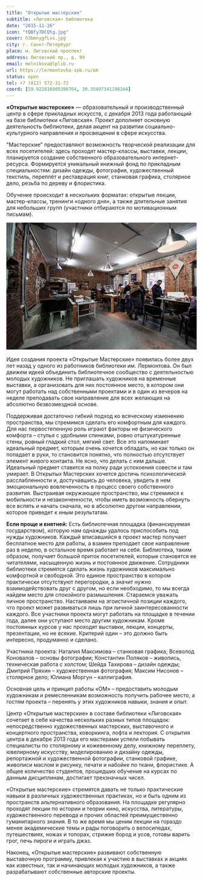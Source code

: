 ```yaml
---
title: "Открытые мастерские"
subtitle: «Лиговская» библиотека
date: "2015-11-26"
icon: "tQBfy7DCQtg.jpg"
cover: h3bmnygfLvs.jpg
city: г. Санкт-Петербург
place: м. Лиговский проспект
address: Лиговский пр., д. 99
email: melnikova@lplib.ru
url: https://lermontovka-spb.ru/om
status: open
tel: +7 (812) 572-31-72
coord: [59.922816005386764, 30.35497341198164]
---
```


**«Открытые мастерские»** — образовательный и производственный центр в сфере прикладных искусств, с декабря 2013 года работающий на базе библиотеки «Лиговская». Проект дополняет основную деятельность библиотеки, делая акцент на развитии социально-культурного направления и просвещении в сфере искусства.

"Мастерские" предоставляют возможность творческой реализации для всех посетителей: здесь проходят мастер-классы, выставки, лекции, планируется создание собственного образовательного интернет-ресурса. Формируется уникальный книжный фонд по прикладным специальностям: дизайн одежды, фотография, художественный текстиль, переплёт и реставрация книг, станковая графика, столярное дело, резьба по дереву и флористика.

Обучение происходит в нескольких форматах: открытые лекции, мастер-классы, тренинги «одного дня», а также длительные занятия для небольших групп (участники отбираются по мотивационным письмам).

![](./img_0683.jpeg)

Идея создания проекта «Открытые Мастерские» появилась более двух лет назад у одного из работников библиотеки им. Лермонтова. Он был движем идеей объединить библиотечное сообщество с деятельностью молодых художников. Не приглашать художников на временные выставки, а организовать для них постоянное место, в котором они могут работать над собственными проектами и в один из вечеров на неделе преподавать свое направление для всех желающих на абсолютно безвозмездной основе.

Поддерживая достаточно гибкий подход ко всяческому изменению пространства, мы стремимся сделать его комфортным для каждого. Для нас первостепенную роль играют факторы не физического комфорта – стулья с удобными спинками, ровно отштукатуренные стены, ровный гладкий стол, мягкий свет. Все это напоминает идеальный предмет, которым очень хочется обладать, но как только он попадает в руки, то становится понятно, что полностью отсутствует элемент живого контакта. Не ясно, что делать с ним дальше. Идеальный предмет ставится на полку ради успокоения совести и там умирает. В Открытых Мастерских хочется достичь психологической расслабленности и, достучавшись до человека, увидеть в нем эмоциональную вовлеченность в процесс своего собственного развития. Выстраивая окружающее пространство, мы стремимся к мобильности и незаконченности, чтобы иметь возможность обернуть все вспять и начать сначала, но в абсолютно другом направлении, которое приведет к иным результатам.

**Если проще и внятней:** Есть библиотечная площадка (финансируемая государством), которую нам однажды удалось приспособить под нужды художников. Каждый вписавшийся в проект мастер получает бесплатное место для работы, а взамен преподает свое направление раз в неделю, в остальное время работает на себя. Библиотека, таким образом, получает большой приток посетителей, которые становятся ее читателями, насыщенную жизнь и постоянное движение. Сотрудники библиотеки стремятся сделать жизнь художников максимально комфортной и свободной. Это единое пространство в котором практически отсутствуют перегородки, а значит нужно взаимодействовать друг с другом, но если необходимо, то мы всегда найдем место для спокойного размышления. Стараемся уважать личное пространство. Настаиваем на эгоистичной позиции каждого, что проект может развиваться лишь при личной заинтересованности каждого. Все участники проекта могут работать на площадке в течении года, далее они уступают место другим художникам. Кроме постоянных курсов у нас проходят выставки, лекции, концерты, презентации, но не всякие. Критерий один – это должно быть интересно, продуманно и сделано.

Участники проекта: Наталия Максимова – станковая графика; Всеволод Коновалов – основы фотографии; Константин Поляков – живопись, техническая работа с холстом; Шейда Тахирова – дизайн одежды; Дмитрий Пряхин – художественная фотография; Максим Нисонов – столярное дело; Юлиана Моргун – каллиграфия.

Основная цель и принцип работы «ОМ» – предоставить молодым художникам и ремесленникам возможность получить рабочее место, а гостям проекта – перенять у этих художников навыки, знания и опыт.

Центр «Открытые мастерские» в составе библиотеки «Лиговская» сочетает в себе качества нескольких разных типов площадок: непосредственно художественных мастерских, выставочного и концертного пространства, коворкинга, лофта и лектория. С открытия центра в декабре 2013 года его мастерами успели побывать специалисты по столярному и кожевенному делу, книжному переплету, ювелирному искусству, моделированию и дизайну одежды, репортажной и художественной фотографии, станковой графике, живописи маслом и рисунку, печати и набойке по ткани, флористике. А общее количество студентов, прошедших обучение на курсах по данным дисциплинам, достигает трехзначных чисел.

«Открытые мастерские» стремятся давать не только практические навыки в различных художественных практиках, но и быть одним из пространств альтернативного образования. На площадке регулярно проходят лекции по истории и теории кино, искусства, литературы, художественного перевода и прочих областей преимущественно гуманитарного знания. В то же время мы ценим лекции на гораздо менее академические темы и рады поговорить о велосипедах, путешествиях, ножах и топорах, стрижке бород и усов, готовы варить грог, печь пироги и играть джаз.

Наконец, «Открытые мастерские» развивают собственную выставочную программу, привлекая к участию в выставках и акциях как известных, так и начинающих молодых художников, а также разрабатывают собственные авторские проекты.
